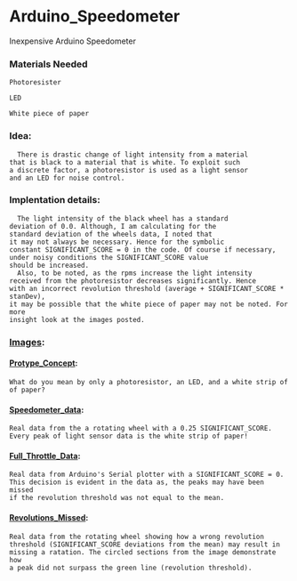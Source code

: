 # Arduino_Speedometer
Inexpensive Arduino Speedometer 

### Materials Needed
    Photoresister 
    
    LED
    
    White piece of paper

### Idea:
      There is drastic change of light intensity from a material
    that is black to a material that is white. To exploit such
    a discrete factor, a photoresistor is used as a light sensor 
    and an LED for noise control.

### Implentation details:
      The light intensity of the black wheel has a standard 
    deviation of 0.0. Although, I am calculating for the 
    standard deviation of the wheels data, I noted that
    it may not always be necessary. Hence for the symbolic
    constant SIGNIFICANT_SCORE = 0 in the code. Of course if necessary, 
    under noisy conditions the SIGNIFICANT_SCORE value 
    should be increased. 
      Also, to be noted, as the rpms increase the light intensity 
    received from the photoresistor decreases significantly. Hence
    with an incorrect revolution threshold (average + SIGNIFICANT_SCORE * stanDev), 
    it may be possible that the white piece of paper may not be noted. For more 
    insight look at the images posted.

### [Images](https://github.com/jimenezjose/Arduino_Speedometer/tree/master/Images):

####  [Protype_Concept](https://github.com/jimenezjose/Arduino_Speedometer/blob/master/Images/Prototype_Concept.jpg):
    What do you mean by only a photoresistor, an LED, and a white strip of 
    of paper? 
####  [Speedometer_data](https://github.com/jimenezjose/Arduino_Speedometer/blob/master/Images/Speedometer_data.png):
    Real data from the a rotating wheel with a 0.25 SIGNIFICANT_SCORE.
    Every peak of light sensor data is the white strip of paper! 
####  [Full_Throttle_Data](https://github.com/jimenezjose/Arduino_Speedometer/blob/master/Images/Full_Throttle_Data.png):
    Real data from Arduino's Serial plotter with a SIGNIFICANT_SCORE = 0.
    This decision is evident in the data as, the peaks may have been missed
    if the revolution threshold was not equal to the mean.
####  [Revolutions_Missed](https://github.com/jimenezjose/Arduino_Speedometer/blob/master/Images/Revolutions_Missed.png):
    Real data from the rotating wheel showing how a wrong revolution 
    threshold (SIGNIFICANT_SCORE deviations from the mean) may result in 
    missing a ratation. The circled sections from the image demonstrate how
    a peak did not surpass the green line (revolution threshold).



             
